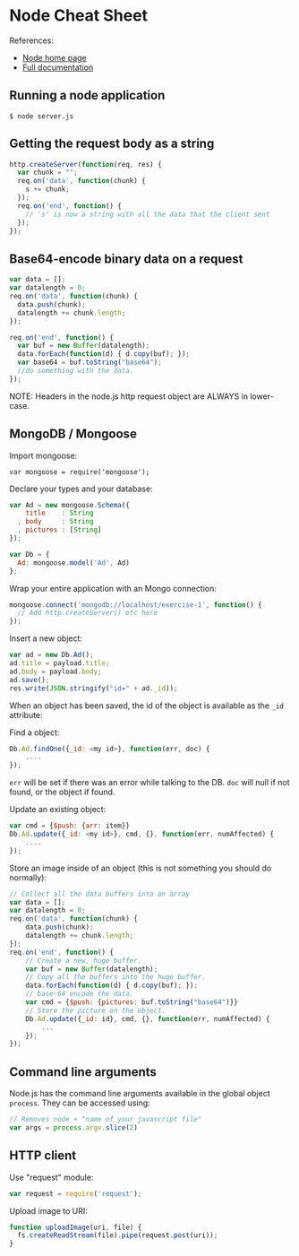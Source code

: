 Node Cheat Sheet
================

References:

* [Node home page](http://nodejs.org)
* [Full documentation](http://nodejs.org/api/all.html)

Running a node application
--------------------------

    $ node server.js

Getting the request body as a string
------------------------------------

~~~javascript
http.createServer(function(req, res) {
  var chunk = "";
  req.on('data', function(chunk) {
    s += chunk;
  });
  req.on('end', function() {
    // 's' is now a string with all the data that the client sent
  });
});
~~~

Base64-encode binary data on a request
--------------------------------------

~~~javascript
var data = [];
var datalength = 0;
req.on('data', function(chunk) {
  data.push(chunk);
  datalength += chunk.length;
});

req.on('end', function() {
  var buf = new Buffer(datalength);
  data.forEach(function(d) { d.copy(buf); });
  var base64 = buf.toString("base64");
  //do something with the data.
});
~~~

NOTE: Headers in the node.js http request object are ALWAYS in
lower-case.

MongoDB / Mongoose
------------------

Import mongoose:

    var mongoose = require('mongoose');

Declare your types and your database:

~~~javascript
var Ad = new mongoose.Schema({
    title    : String
  , body     : String
  , pictures : [String]
});

var Db = {
  Ad: mongoose.model('Ad', Ad)
};
~~~

Wrap your entire application with an Mongo connection:

~~~javascript
mongoose.connect('mongodb://localhost/exercise-1', function() {
  // Add http.createServer() etc here
});
~~~

Insert a new object:

~~~javascript
var ad = new Db.Ad();
ad.title = payload.title;
ad.body = payload.body;
ad.save();
res.write(JSON.stringify("id=" + ad._id));
~~~

<!-- _foo -->

When an object has been saved, the id of the object is available as
the `_id` attribute:

Find a object:

~~~javascript
Db.Ad.findOne({_id: <my id>}, function(err, doc) {
	....
});
~~~

<!-- _foo -->

`err` will be set if there was an error while talking to the DB. `doc`
will null if not found, or the object if found.

<!-- _foo -->

Update an existing object:

~~~javascript
var cmd = {$push: {arr: item}}
Db.Ad.update({_id: <my id>}, cmd, {}, function(err, numAffected) {
	....
});
~~~

<!-- _foo -->

Store an image inside of an object (this is not something you should
		do normally):

~~~javascript
// Collect all the data buffers into an array
var data = [];
var datalength = 0;
req.on('data', function(chunk) {
	data.push(chunk);
	datalength += chunk.length;
});
req.on('end', function() {
	// Create a new, huge buffer.
	var buf = new Buffer(datalength);
	// Copy all the buffers into the huge buffer.
	data.forEach(function(d) { d.copy(buf); });
	// base-64 encode the data.
	var cmd = {$push: {pictures: buf.toString("base64")}}
	// Store the picture on the object.
	Db.Ad.update({_id: id}, cmd, {}, function(err, numAffected) {
		...
	});
});
~~~

Command line arguments
----------------------
Node.js has the command line arguments available in the global object `process`.
They can be accessed using:

~~~javascript
// Removes node + "name of your javascript file"
var args = process.argv.slice(2)
~~~

HTTP client
-----------

Use "request" module:

~~~javascript
var request = require('request');
~~~

Upload image to URI:

~~~javascript
function uploadImage(uri, file) {
  fs.createReadStream(file).pipe(request.post(uri));
}
~~~
